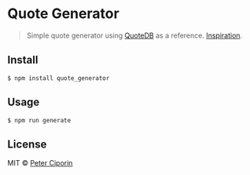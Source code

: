 # Quote Generator
> Simple quote generator using [QuoteDB](http://www.quotedb.com/) as a reference.
>[Inspiration](https://github.com/sananth12/Quote-of-the-Day).

## Install
```
$ npm install quote_generator
```

## Usage

```
$ npm run generate
```

## License
MIT © [Peter Ciporin](https://www.linkedin.com/in/pciporin)
